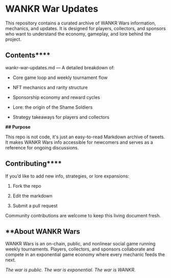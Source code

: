 # WANKR War Updates

This repository contains a curated archive of WANKR Wars information, mechanics, and updates. It is designed for players, collectors, and sponsors who want to understand the economy, gameplay, and lore behind the project.

## Contents****

wankr-war-updates.md — A detailed breakdown of:

* Core game loop and weekly tournament flow

* NFT mechanics and rarity structure

* Sponsorship economy and reward cycles

* Lore: the origin of the Shame Soldiers

* Strategy takeaways for players and collectors

**## Purpose**

This repo is not code, it's just an easy-to-read Markdown archive of tweets. It makes WANKR Wars info accessible for newcomers and serves as a reference for ongoing discussions.

## Contributing****

If you’d like to add new info, strategies, or lore expansions:

1. Fork the repo

2. Edit the markdown

3. Submit a pull request

Community contributions are welcome to keep this living document fresh.

## **About WANKR Wars

WANKR Wars is an on-chain, public, and nonlinear social game running weekly tournaments. Players, collectors, and sponsors collaborate and compete in an exponential game economy where every mechanic feeds the next.

_The war is public. The war is exponential. The war is WANKR._
